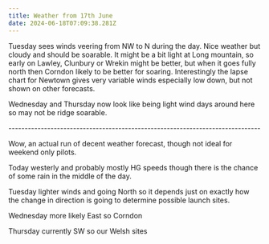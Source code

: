 ```yaml
---
title: Weather from 17th June
date: 2024-06-18T07:09:38.281Z
---
```

Tuesday sees winds veering from NW to N during the day.  Nice weather but cloudy and should be soarable.  It might be a bit light at Long mountain, so early on Lawley, Clunbury or Wrekin might be better, but when it goes fully north then Corndon likely to be better for soaring.  Interestingly the lapse chart for Newtown gives very variable winds especially low down, but not shown on other forecasts.

Wednesday and Thursday now look like being light wind days around here so may not be ridge soarable.

\------------------------------------------------------------------------------

Wow, an actual run of decent weather forecast, though not ideal for weekend only pilots.

Today westerly and probably mostly HG speeds though there is the chance of some rain in the middle of the day.

Tuesday lighter winds and going North so it depends just on exactly how the change in direction is going to determine possible launch sites.

Wednesday more likely East so Corndon

Thursday currently SW so our Welsh sites